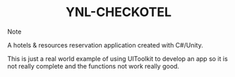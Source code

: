 <div align=center><h1> YNL-CHECKOTEL </h1></div>

> [!Note]
> A hotels & resources reservation application created with C#/Unity.
> 
> This is just a real world example of using UIToolkit to develop an app so it is not really complete and the functions not work really good.
